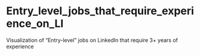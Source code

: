 # Entry_level_jobs_that_require_experience_on_LI
Visualization of “Entry-level” jobs on LinkedIn that require 3+ years of experience
